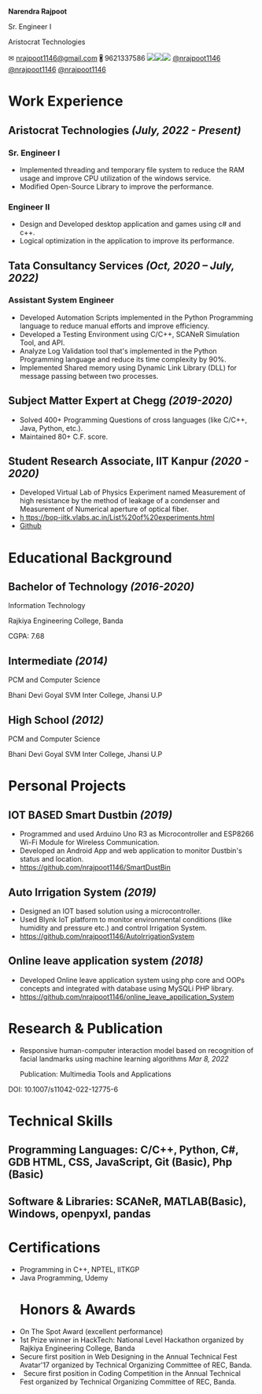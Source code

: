 **Narendra Rajpoot**

Sr. Engineer I

Aristocrat Technologies

✉ <nrajpoot1146@gmail.com>
🖁 9621337586
![](Aspose.Words.f575c8f6-0fa2-4ede-b89d-971d0bee9db4.001.png)![](Aspose.Words.f575c8f6-0fa2-4ede-b89d-971d0bee9db4.002.png)![](Aspose.Words.f575c8f6-0fa2-4ede-b89d-971d0bee9db4.003.png)  [@nrajpoot1146](https://github.com/nrajpoot1146)       [@nrajpoot1146](https://www.linkedin.com/in/nrajpoot1146)       [@nrajpoot1146](https://www.hackerrank.com/nrajpoot1146)
# **Work Experience**
## **Aristocrat Technologies**                         *(July, 2022 - Present)*
### **Sr. Engineer I**
- Implemented threading and temporary file system to reduce the RAM usage and improve CPU utilization of the windows service.
- Modified Open-Source Library to improve the performance.
### **Engineer II**
- Design and Developed desktop application and games using c# and c++.
- Logical optimization in the application to improve its performance.
## **Tata Consultancy Services**                *(Oct, 2020 – July, 2022)*
### **Assistant System Engineer**
- Developed Automation Scripts implemented in the Python Programming language to reduce manual efforts and improve efficiency.
- Developed a Testing Environment using C/C++, SCANeR Simulation Tool, and API.
- Analyze Log Validation tool that's implemented in the Python Programming language and reduce its time complexity by 90%.
- Implemented Shared memory using Dynamic Link Library (DLL) for message passing between two processes.
## **Subject Matter Expert at Chegg**                    *(2019-2020)*
- Solved 400+ Programming Questions of cross languages (like C/C++, Java, Python, etc.).
- Maintained 80+ C.F. score.
## **Student Research Associate, IIT Kanpur**     *(2020 - 2020)*
- Developed Virtual Lab of Physics Experiment named Measurement of high resistance by the method of leakage of a condenser and Measurement of Numerical aperture of optical fiber.
- [h ttps://bop-iitk.vlabs.ac.in/List%20of%20experiments.html](https://bop-iitk.vlabs.ac.in/List%20of%20experiments.html)
- [Github ](https://github.com/nrajpoot1146/Measurement-of-Numerical-Aperture-of-Optical-Fiber/tree/Developer)
# **Educational Background**
## **Bachelor of Technology**                                  *(2016-2020)*
Information Technology

Rajkiya Engineering College, Banda

CGPA: 7.68
## **Intermediate**                                                             *(2014)*
PCM and Computer Science

Bhani Devi Goyal SVM Inter College, Jhansi U.P
## **High School**                                                                 *(2012)*
PCM and Computer Science

Bhani Devi Goyal SVM Inter College, Jhansi U.P
# **Personal Projects**
## **IOT BASED Smart Dustbin**			     *(2019)*
- Programmed and used Arduino Uno R3 as Microcontroller and ESP8266 Wi-Fi Module for Wireless Communication.
- Developed an Android App and web application to monitor Dustbin's status and location.
- <https://github.com/nrajpoot1146/SmartDustBin>
## **Auto Irrigation System**                                          *(2019)*
- Designed an IOT based solution using a microcontroller.
- Used Blynk IoT platform to monitor environmental conditions (like humidity and pressure etc.) and control Irrigation System.
- <https://github.com/nrajpoot1146/AutoIrrigationSystem>
## **Online leave application system**                          *(2018)*
- Developed Online leave application system using php core and OOPs concepts and integrated with database using MySQLi PHP library. 
- <https://github.com/nrajpoot1146/online_leave_appilication_System>
# **Research & Publication**
- Responsive human-computer interaction model based on recognition of facial landmarks using machine learning algorithms                                                                *Mar 8, 2022*

  Publication: Multimedia Tools and Applications

DOI: 10.1007/s11042-022-12775-6
# **Technical Skills**
## **Programming Languages:** C/C++, Python, C#, GDB HTML, CSS, JavaScript, Git (Basic), Php (Basic)
## **Software & Libraries:** SCANeR, MATLAB(Basic), Windows, openpyxl, pandas
# **Certifications**
- Programming in C++, NPTEL, IITKGP
- Java Programming, Udemy
  # **Honors & Awards**
- On The Spot Award (excellent performance)
- 1st Prize winner in HackTech: National Level Hackathon organized by Rajkiya Engineering College, Banda
- Secure first position in Web Designing in the Annual Technical Fest Avatar'17 organized by Technical Organizing Committee of REC, Banda.
- ` `Secure first position in Coding Competition in the Annual Technical Fest organized by Technical Organizing Committee of REC, Banda.
